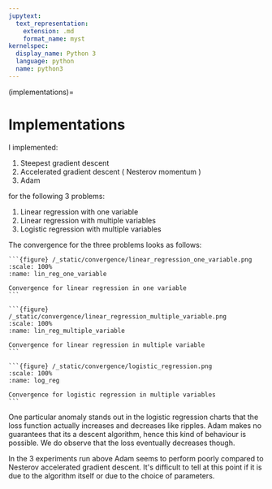 ```yaml
---
jupytext:
  text_representation:
    extension: .md
    format_name: myst
kernelspec:
  display_name: Python 3
  language: python
  name: python3
---
```


(implementations)=

# Implementations

I implemented:

1. Steepest gradient descent
2. Accelerated gradient descent ( Nesterov momentum )
3. Adam

for the following 3 problems:

1. Linear regression with one variable
2. Linear regression with multiple variables
3. Logistic regression with multiple variables

The convergence for the three problems looks as follows:

````{div} full-width
```{figure} /_static/convergence/linear_regression_one_variable.png
:scale: 100%
:name: lin_reg_one_variable

Convergence for linear regression in one variable
```
````

````{div} full-width
```{figure} /_static/convergence/linear_regression_multiple_variable.png
:scale: 100%
:name: lin_reg_multiple_variable

Convergence for linear regression in multiple variable
```
````

````{div} full-width
```{figure} /_static/convergence/logistic_regression.png
:scale: 100%
:name: log_reg

Convergence for logistic regression in multiple variables
```
````

One particular anomaly stands out in the logistic regression charts that the loss function actually increases and decreases like ripples. Adam makes no guarantees that its a descent algorithm, hence this kind of behaviour is possible. We do observe that the loss eventually decreases though.

In the 3 experiments run above Adam seems to perform poorly compared to Nesterov accelerated gradient descent. It's difficult to tell at this point if it is due to the algorithm itself or due to the choice of parameters.